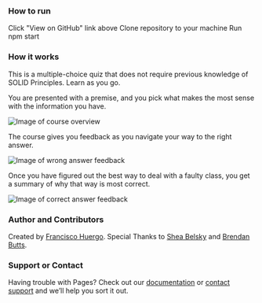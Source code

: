

### How to run
Click "View on GitHub" link above
Clone repository to your machine
Run npm start

### How it works
This is a multiple-choice quiz that does not require previous knowledge of SOLID Principles. Learn as you go.

You are presented with a premise, and you pick what makes the most sense with the information you have.

![Image of course overview](https://user-images.githubusercontent.com/33792796/97097437-d4e17800-1646-11eb-95a7-fab317a61fc4.png)

The course gives you feedback as you navigate your way to the right answer.

![Image of wrong answer feedback](https://user-images.githubusercontent.com/33792796/97097442-d9a62c00-1646-11eb-9e6b-b336291e2f3f.png)

Once you have figured out the best way to deal with a faulty class, you get a summary of why that way is most correct.

![Image of correct answer feedback](https://user-images.githubusercontent.com/33792796/97097444-dad75900-1646-11eb-89cc-9dd80938a7b9.png)

### Author and Contributors
Created by [Francisco Huergo](https://github.com/fhuergo). Special Thanks to [Shea Belsky](https://github.com/sheabelsky) and [Brendan Butts](https://github.com/sevenecks).

### Support or Contact
Having trouble with Pages? Check out our [documentation](https://help.github.com/pages) or [contact support](https://github.com/contact) and we’ll help you sort it out.
